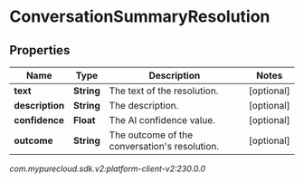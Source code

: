 # ConversationSummaryResolution


## Properties

| Name | Type | Description | Notes |
| ------------ | ------------- | ------------- | ------------- |
| **text** | **String** | The text of the resolution. |  [optional] |
| **description** | **String** | The description. |  [optional] |
| **confidence** | **Float** | The AI confidence value. |  [optional] |
| **outcome** | **String** | The outcome of the conversation's resolution. |  [optional] |




_com.mypurecloud.sdk.v2:platform-client-v2:230.0.0_
